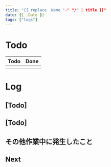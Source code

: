 ```yaml
---
title: "{{ replace .Name "-" "/" | title }}"
date: {{ .Date }}
tags: ["logs"]
---
```


# Todo

| Todo | Done |
| ---- | ---- |
|      |      |

# Log

## [Todo]

## [Todo]

## その他作業中に発生したこと

## Next
